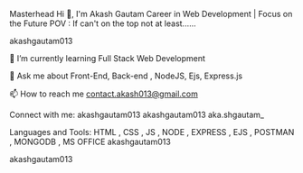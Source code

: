 Masterhead
Hi 👋, I'm Akash Gautam
Career in Web Development | Focus on the Future 
POV : If can't on the top not at least......

akashgautam013

🌱 I’m currently learning Full Stack Web Development

💬 Ask me about Front-End, Back-end , NodeJS, Ejs, Express.js

📫 How to reach me contact.akash013@gmail.com

Connect with me:
akashgautam013 akashgautam013 aka.shgautam_

Languages and Tools:
HTML , CSS , JS , NODE , EXPRESS , EJS , POSTMAN , MONGODB , MS OFFICE
akashgautam013

 akashgautam013


